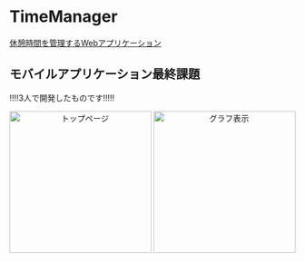 # TimeManager

[休憩時間を管理するWebアプリケーション](https://kkenya.github.io/TimeManager/)

## モバイルアプリケーション最終課題

!!!!3人で開発したものです!!!!!

<div style="text-align: center;">
<img src="https://github.com/kkenya/TimeManager/wiki/images/1.png" width="250" alt="トップページ">
<img src="https://github.com/kkenya/TimeManager/wiki/images/3.png" width="250" alt="グラフ表示">
</div>
